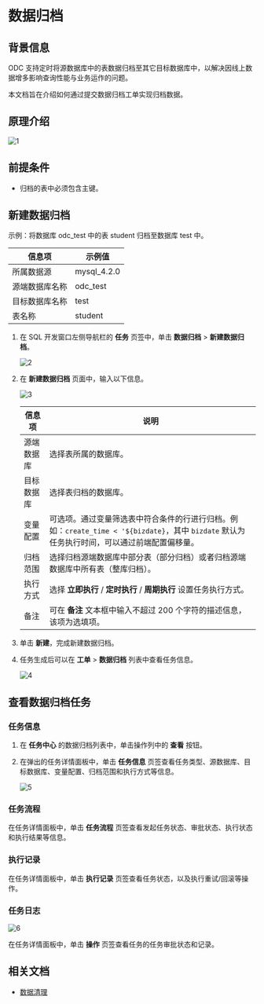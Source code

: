 # 数据归档

## 背景信息

ODC 支持定时将源数据库中的表数据归档至其它目标数据库中，以解决因线上数据增多影响查询性能与业务运作的问题。

本文档旨在介绍如何通过提交数据归档工单实现归档数据。

## 原理介绍

![1](https://obbusiness-private.oss-cn-shanghai.aliyuncs.com/doc/img/odc/420/1300.data-Lifecycle-management/1.data-archiving/1.png)


## 前提条件

- 归档的表中必须包含主键。

## 新建数据归档

示例：将数据库 odc_test 中的表 student 归档至数据库 test 中。

| 信息项 | 示例值 |
| ------ | ------ |
|所属数据源|mysql_4.2.0 |
|源端数据库名称|odc_test|
|目标数据库名称|test|
|表名称|student|

1. 在 SQL 开发窗口左侧导航栏的 **任务** 页签中，单击 **数据归档** > **新建数据归档**。

   ![2](https://obbusiness-private.oss-cn-shanghai.aliyuncs.com/doc/img/odc/420/1300.data-Lifecycle-management/1.data-archiving/2.png)

3. 在 **新建数据归档** 页面中，输入以下信息。

   ![3](https://obbusiness-private.oss-cn-shanghai.aliyuncs.com/doc/img/odc/420/1300.data-Lifecycle-management/1.data-archiving/3.png)

   |  信息项   |说明|
   |--------|-------|
   | 源端数据库    | 选择表所属的数据库。|
   | 目标数据库 | 选择表归档的数据库。  |
   | 变量配置   |可选项。通过变量筛选表中符合条件的行进行归档。例如：`create_time < '${bizdate}`，其中 `bizdate` 默认为任务执行时间，可以通过前端配置偏移量。|
   | 归档范围 | 选择归档源端数据库中部分表（部分归档）或者归档源端数据库中所有表（整库归档）。|
   |执行方式|选择 **立即执行** / **定时执行** / **周期执行** 设置任务执行方式。|
   | 备注   | 可在 **备注** 文本框中输入不超过 200 个字符的描述信息，该项为选填项。|                                                    
3. 单击 **新建**，完成新建数据归档。

4. 任务生成后可以在 **工单** > **数据归档** 列表中查看任务信息。
    
    ![4](https://obbusiness-private.oss-cn-shanghai.aliyuncs.com/doc/img/odc/420/1300.data-Lifecycle-management/1.data-archiving/4.png)

## 查看数据归档任务

### 任务信息 

1. 在 **任务中心** 的数据归档列表中，单击操作列中的 **查看** 按钮。

2. 在弹出的任务详情面板中，单击 **任务信息** 页签查看任务类型、源数据库、目标数据库、变量配置、归档范围和执行方式等信息。

   ![5](https://obbusiness-private.oss-cn-shanghai.aliyuncs.com/doc/img/odc/420/1300.data-Lifecycle-management/1.data-archiving/5.png)

### 任务流程 


在任务详情面板中，单击 **任务流程** 页签查看发起任务状态、审批状态、执行状态和执行结果等信息。


### 执行记录 

在任务详情面板中，单击 **执行记录** 页签查看任务状态，以及执行重试/回滚等操作。

### 任务日志 

![6](https://obbusiness-private.oss-cn-shanghai.aliyuncs.com/doc/img/odc/420/1300.data-Lifecycle-management/1.data-archiving/6.png)

在任务详情面板中，单击 **操作** 页签查看任务的任务审批状态和记录。


## 相关文档

- [数据清理](2.data-cleaning.md)